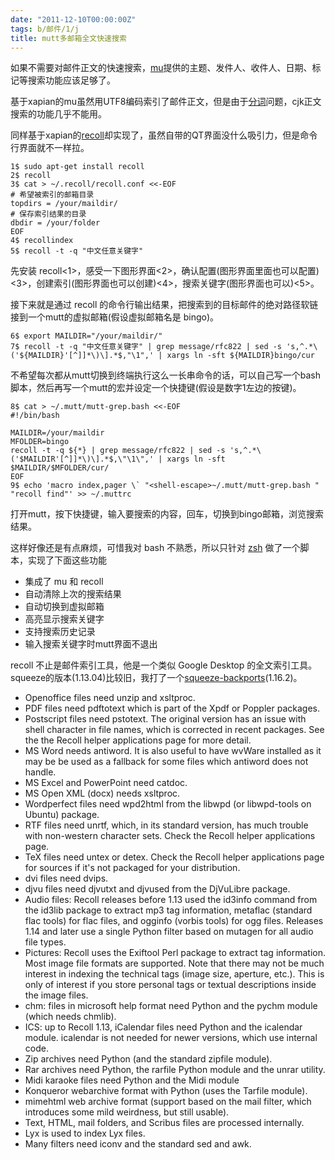 ```yaml
---
date: "2011-12-10T00:00:00Z"
tags: b/邮件/1/j
title: mutt多邮箱全文快速搜索
---
```


如果不需要对邮件正文的快速搜索，[mu]提供的主题、发件人、收件人、日期、标记等搜索功能应该足够了。

基于xapian的mu虽然用UTF8编码索引了邮件正文，但是由于[分词]问题，cjk正文搜索的功能几乎不能用。

同样基于xapian的[recoll]却实现了，虽然自带的QT界面没什么吸引力，但是命令行界面就不一样拉。

    1$ sudo apt-get install recoll
    2$ recoll
    3$ cat > ~/.recoll/recoll.conf <<-EOF
    # 希望被索引的邮箱目录
    topdirs = /your/maildir/
    # 保存索引结果的目录
    dbdir = /your/folder
    EOF
    4$ recollindex
    5$ recoll -t -q "中文任意关键字"

先安装 recoll<1>，感受一下图形界面<2>，确认配置(图形界面里面也可以配置)<3>，创建索引(图形界面也可以创建)<4>，搜索关键字(图形界面也可以)<5>。

接下来就是通过 recoll 的命令行输出结果，把搜索到的目标邮件的绝对路径软链接到一个mutt的虚拟邮箱(假设虚拟邮箱名是 bingo)。

    6$ export MAILDIR="/your/maildir/"
    7$ recoll -t -q "中文任意关键字" | grep message/rfc822 | sed -s 's,^.*\('${MAILDIR}'[^]]*\)\].*$,"\1",' | xargs ln -sft ${MAILDIR}bingo/cur

不希望每次都从mutt切换到终端执行这么一长串命令的话，可以自己写一个bash脚本，然后再写一个mutt的宏并设定一个快捷键(假设是数字1左边的按键)。

    8$ cat > ~/.mutt/mutt-grep.bash <<-EOF
    #!/bin/bash
    
    MAILDIR=/your/maildir
    MFOLDER=bingo
    recoll -t -q ${*} | grep message/rfc822 | sed -s 's,^.*\('$MAILDIR'[^]]*\)\].*$,\"\1\",' | xargs ln -sft $MAILDIR/$MFOLDER/cur/
    EOF
    9$ echo 'macro index,pager \` "<shell-escape>~/.mutt/mutt-grep.bash " "recoll find"' >> ~/.muttrc

打开mutt，按下快捷键，输入要搜索的内容，回车，切换到bingo邮箱，浏览搜索结果。

这样好像还是有点麻烦，可惜我对 bash 不熟悉，所以只针对 [zsh] 做了一个脚本，实现了下面这些功能

 - 集成了 mu 和 recoll
 - 自动清除上次的搜索结果
 - 自动切换到虚拟邮箱
 - 高亮显示搜索关键字
 - 支持搜索历史记录
 - 输入搜索关键字时mutt界面不退出

recoll 不止是邮件索引工具，他是一个类似 Google Desktop 的全文索引工具。squeeze的版本(1.13.04)比较旧，我打了一个[squeeze-backports]\(1.16.2\)。

 - Openoffice files need unzip and xsltproc.
 - PDF files need pdftotext which is part of the Xpdf or Poppler packages.
 - Postscript files need pstotext. The original version has an issue with shell character in file names, which is corrected in recent packages. See the the Recoll helper applications page for more detail.
 - MS Word needs antiword. It is also useful to have wvWare installed as it may be be used as a fallback for some files which antiword does not handle.
 - MS Excel and PowerPoint need catdoc.
 - MS Open XML (docx) needs xsltproc.
 - Wordperfect files need wpd2html from the libwpd (or libwpd-tools on Ubuntu) package.
 - RTF files need unrtf, which, in its standard version, has much trouble with non-western character sets. Check the Recoll helper applications page.
 - TeX files need untex or detex. Check the Recoll helper applications page for sources if it's not packaged for your distribution.
 - dvi files need dvips.
 - djvu files need djvutxt and djvused from the DjVuLibre package.
 - Audio files: Recoll releases before 1.13 used the id3info command from the id3lib package to extract mp3 tag information, metaflac (standard flac tools) for flac files, and ogginfo (vorbis tools) for ogg files. Releases 1.14 and later use a single Python filter based on mutagen for all audio file types.
 - Pictures: Recoll uses the Exiftool Perl package to extract tag information. Most image file formats are supported. Note that there may not be much interest in indexing the technical tags (image size, aperture, etc.). This is only of interest if you store personal tags or textual descriptions inside the image files.
 - chm: files in microsoft help format need Python and the pychm module (which needs chmlib).
 - ICS: up to Recoll 1.13, iCalendar files need Python and the icalendar module. icalendar is not needed for newer versions, which use internal code.
 - Zip archives need Python (and the standard zipfile module).
 - Rar archives need Python, the rarfile Python module and the unrar utility.
 - Midi karaoke files need Python and the Midi module
 - Konqueror webarchive format with Python (uses the Tarfile module).
 - mimehtml web archive format (support based on the mail filter, which introduces some mild weirdness, but still usable).
 - Text, HTML, mail folders, and Scribus files are processed internally.
 - Lyx is used to index Lyx files.
 - Many filters need iconv and the standard sed and awk.

[mu]: https://du1ab.org/2011/mutt-搜索本地邮件的一个技巧
[recoll]: http://www.lesbonscomptes.com/recoll/index.html.en
[分词]: http://www.matrix67.com/blog/archives/4212
[zsh]: https://gist.github.com/1209602
[squeeze-backports]: https://blog.du1ab.org/debian/recoll/1.16.2-1~ppa1/
